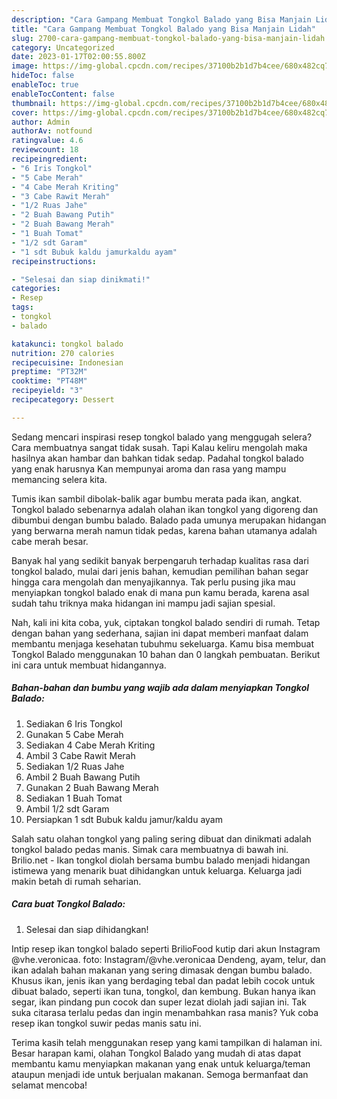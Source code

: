 ```yaml
---
description: "Cara Gampang Membuat Tongkol Balado yang Bisa Manjain Lidah"
title: "Cara Gampang Membuat Tongkol Balado yang Bisa Manjain Lidah"
slug: 2700-cara-gampang-membuat-tongkol-balado-yang-bisa-manjain-lidah
category: Uncategorized
date: 2023-01-17T02:00:55.800Z
image: https://img-global.cpcdn.com/recipes/37100b2b1d7b4cee/680x482cq70/tongkol-balado-foto-resep-utama.jpg
hideToc: false
enableToc: true
enableTocContent: false
thumbnail: https://img-global.cpcdn.com/recipes/37100b2b1d7b4cee/680x482cq70/tongkol-balado-foto-resep-utama.jpg
cover: https://img-global.cpcdn.com/recipes/37100b2b1d7b4cee/680x482cq70/tongkol-balado-foto-resep-utama.jpg
author: Admin
authorAv: notfound
ratingvalue: 4.6
reviewcount: 18
recipeingredient:
- "6 Iris Tongkol"
- "5 Cabe Merah"
- "4 Cabe Merah Kriting"
- "3 Cabe Rawit Merah"
- "1/2 Ruas Jahe"
- "2 Buah Bawang Putih"
- "2 Buah Bawang Merah"
- "1 Buah Tomat"
- "1/2 sdt Garam"
- "1 sdt Bubuk kaldu jamurkaldu ayam"
recipeinstructions:

- "Selesai dan siap dinikmati!"
categories:
- Resep
tags:
- tongkol
- balado

katakunci: tongkol balado 
nutrition: 270 calories
recipecuisine: Indonesian
preptime: "PT32M"
cooktime: "PT48M"
recipeyield: "3"
recipecategory: Dessert

---
```



Sedang mencari inspirasi resep tongkol balado yang menggugah selera? Cara membuatnya sangat tidak susah. Tapi Kalau keliru mengolah maka hasilnya akan hambar dan bahkan tidak sedap. Padahal tongkol balado yang enak harusnya Kan mempunyai aroma dan rasa yang mampu memancing selera kita.


Tumis ikan sambil dibolak-balik agar bumbu merata pada ikan, angkat. Tongkol balado sebenarnya adalah olahan ikan tongkol yang digoreng dan dibumbui dengan bumbu balado. Balado pada umunya merupakan hidangan yang berwarna merah namun tidak pedas, karena bahan utamanya adalah cabe merah besar.

Banyak hal yang sedikit banyak berpengaruh terhadap kualitas rasa dari tongkol balado, mulai dari jenis bahan, kemudian pemilihan bahan segar hingga cara mengolah dan menyajikannya. Tak perlu pusing jika mau menyiapkan tongkol balado enak di mana pun kamu berada, karena asal sudah tahu triknya maka hidangan ini mampu jadi sajian spesial.


Nah, kali ini kita coba, yuk, ciptakan tongkol balado sendiri di rumah. Tetap dengan bahan yang sederhana, sajian ini dapat memberi manfaat dalam membantu menjaga kesehatan tubuhmu sekeluarga. Kamu bisa membuat Tongkol Balado menggunakan 10 bahan dan 0 langkah pembuatan. Berikut ini cara untuk membuat hidangannya.

<!--inarticleads1-->

##### Bahan-bahan dan bumbu yang wajib ada dalam menyiapkan Tongkol Balado:

1. Sediakan 6 Iris Tongkol
1. Gunakan 5 Cabe Merah
1. Sediakan 4 Cabe Merah Kriting
1. Ambil 3 Cabe Rawit Merah
1. Sediakan 1/2 Ruas Jahe
1. Ambil 2 Buah Bawang Putih
1. Gunakan 2 Buah Bawang Merah
1. Sediakan 1 Buah Tomat
1. Ambil 1/2 sdt Garam
1. Persiapkan 1 sdt Bubuk kaldu jamur/kaldu ayam


Salah satu olahan tongkol yang paling sering dibuat dan dinikmati adalah tongkol balado pedas manis. Simak cara membuatnya di bawah ini. Brilio.net - Ikan tongkol diolah bersama bumbu balado menjadi hidangan istimewa yang menarik buat dihidangkan untuk keluarga. Keluarga jadi makin betah di rumah seharian. 

<!--inarticleads2-->

##### Cara buat Tongkol Balado:


1. Selesai dan siap dihidangkan!

Intip resep ikan tongkol balado seperti BrilioFood kutip dari akun Instagram @vhe.veronicaa. foto: Instagram/@vhe.veronicaa Dendeng, ayam, telur, dan ikan adalah bahan makanan yang sering dimasak dengan bumbu balado. Khusus ikan, jenis ikan yang berdaging tebal dan padat lebih cocok untuk dibuat balado, seperti ikan tuna, tongkol, dan kembung. Bukan hanya ikan segar, ikan pindang pun cocok dan super lezat diolah jadi sajian ini. Tak suka citarasa terlalu pedas dan ingin menambahkan rasa manis? Yuk coba resep ikan tongkol suwir pedas manis satu ini. 

Terima kasih telah menggunakan resep yang kami tampilkan di halaman ini. Besar harapan kami, olahan Tongkol Balado yang mudah di atas dapat membantu kamu menyiapkan makanan yang enak untuk keluarga/teman ataupun menjadi ide untuk berjualan makanan. Semoga bermanfaat dan selamat mencoba!
